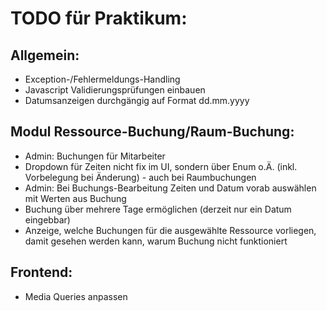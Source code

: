 <h1>TODO für Praktikum:<br></h1>

<h2>Allgemein:</h2>

* Exception-/Fehlermeldungs-Handling
* Javascript Validierungsprüfungen einbauen
* Datumsanzeigen durchgängig auf Format dd.mm.yyyy


<h2>Modul Ressource-Buchung/Raum-Buchung:</h2>

* Admin: Buchungen für Mitarbeiter
* Dropdown für Zeiten nicht fix im UI, sondern über Enum o.Ä. (inkl. Vorbelegung bei Änderung) - auch bei Raumbuchungen
* Admin: Bei Buchungs-Bearbeitung Zeiten und Datum vorab auswählen mit Werten aus Buchung
* Buchung über mehrere Tage ermöglichen (derzeit nur ein Datum eingebbar)
* Anzeige, welche Buchungen für die ausgewählte Ressource vorliegen, damit gesehen werden kann, warum Buchung nicht funktioniert

<h2>Frontend:</h2>

* Media Queries anpassen